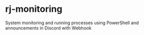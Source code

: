 # rj-monitoring
System monitoring and running processes using PowerShell and announcements in Discord with Webhook
